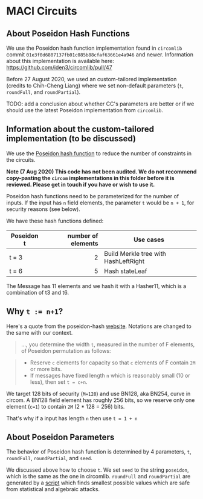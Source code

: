# MACI Circuits

## About Poseidon Hash Functions

We use the Poseidon hash function implementation found in `circomlib` commit
`01e3f0d6807137fb01c085b88cfaf63661e4a946` and newer. Information about this
implementation is available here: https://github.com/iden3/circomlib/pull/47

Before 27 August 2020, we used an custom-tailored implementation (credits to
Chih-Cheng Liang) where we set non-default parameters (`t`, `roundFull`, and
`roundPartial`).

TODO: add a conclusion about whether CC's parameters are better or if we should
use the latest Poseidon implementation from `circomlib`.

## Information about the custom-tailored implementation (to be discussed)

We use the [Poseidon hash function](https://eprint.iacr.org/2019/458.pdf) to reduce the number of constraints in the circuits.

**Note (7 Aug 2020) This code has not been audited. We do not recommend copy-pasting the `circom` implementations in this folder before it is reviewed. Please get in touch if you have or wish to use it.**

Poseidon hash functions need to be parameterized for the number of inputs.
If the input has `n` field elements, the parameter `t` would be `n + 1`, for security reasons (see below).

We have these hash functions defined:

| Poseidon t | number of elements | Use cases                            |
| ---------- | -----------------: | ------------------------------------ |
| t = 3      |                  2 | Build Merkle tree with HashLeftRight |
| t = 6      |                  5 | Hash stateLeaf                       |

The Message has 11 elements and we hash it with a Hasher11, which is a combination of t3 and t6.

## Why `t := n+1`?

Here's a quote from the poseidon-hash [website](https://www.poseidon-hash.info/). Notations are changed to the same with our context.

> ..., you determine the width `t`, measured in the number of F elements, of Poseidon permutation as follows:

> - Reserve `c` elements for capacity so that `c` elements of F contain `2M` or more bits.
> - If messages have fixed length `n` which is reasonably small (10 or less), then set `t = c+n`.

We target 128 bits of security (`M=128`) and use BN128, aka BN254, curve in circom. A BN128 field element has roughly 256 bits, so we reserve only one element (`c=1`) to contain `2M` (2 \* 128 = 256) bits.

That's why if a input has length `n` then use `t = 1 + n`

## About Poseidon Parameters

The behavior of Poseidon hash function is determined by 4 parameters, `t`, `roundFull`, `roundPartial`, and `seed`.

We discussed above how to choose `t`. We set `seed` to the string `poseidon`, which is the same as the one in circomlib. `roundFull` and `roundPartial` are generated by a [script](https://github.com/ChihChengLiang/misc_crypto/blob/master/misc_crypto/poseidon/parameter_finder.py) which finds smallest possible values which are safe from statistical and algebraic attacks.
